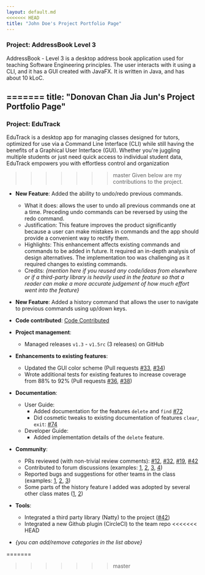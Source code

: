 ```yaml
---
layout: default.md
<<<<<<< HEAD
title: "John Doe's Project Portfolio Page"
---
```


### Project: AddressBook Level 3

AddressBook - Level 3 is a desktop address book application used for teaching Software Engineering principles. The user interacts with it using a CLI, and it has a GUI created with JavaFX. It is written in Java, and has about 10 kLoC.

=======
title: "Donovan Chan Jia Jun's Project Portfolio Page"
---

### Project: EduTrack

EduTrack is a desktop app for managing classes designed for tutors, optimized for use via a Command Line Interface (CLI) while still having the benefits of a Graphical User Interface (GUI).
Whether you're juggling multiple students or just need quick access to individual student data, EduTrack empowers you with effortless control and organization
>>>>>>> master
Given below are my contributions to the project.

* **New Feature**: Added the ability to undo/redo previous commands.
  * What it does: allows the user to undo all previous commands one at a time. Preceding undo commands can be reversed by using the redo command.
  * Justification: This feature improves the product significantly because a user can make mistakes in commands and the app should provide a convenient way to rectify them.
  * Highlights: This enhancement affects existing commands and commands to be added in future. It required an in-depth analysis of design alternatives. The implementation too was challenging as it required changes to existing commands.
  * Credits: *{mention here if you reused any code/ideas from elsewhere or if a third-party library is heavily used in the feature so that a reader can make a more accurate judgement of how much effort went into the feature}*

* **New Feature**: Added a history command that allows the user to navigate to previous commands using up/down keys.

* **Code contributed**: [Code Contributed](https://nus-cs2103-ay2324s1.github.io/tp-dashboard/?search=donovanjj&breakdown=true)

* **Project management**:
  * Managed releases `v1.3` - `v1.5rc` (3 releases) on GitHub

* **Enhancements to existing features**:
  * Updated the GUI color scheme (Pull requests [\#33](), [\#34]())
  * Wrote additional tests for existing features to increase coverage from 88% to 92% (Pull requests [\#36](), [\#38]())

* **Documentation**:
  * User Guide:
    * Added documentation for the features `delete` and `find` [\#72]()
    * Did cosmetic tweaks to existing documentation of features `clear`, `exit`: [\#74]()
  * Developer Guide:
    * Added implementation details of the `delete` feature.

* **Community**:
  * PRs reviewed (with non-trivial review comments): [\#12](), [\#32](), [\#19](), [\#42]()
  * Contributed to forum discussions (examples: [1](), [2](), [3](), [4]())
  * Reported bugs and suggestions for other teams in the class (examples: [1](), [2](), [3]())
  * Some parts of the history feature I added was adopted by several other class mates ([1](), [2]())

* **Tools**:
  * Integrated a third party library (Natty) to the project ([\#42]())
  * Integrated a new Github plugin (CircleCI) to the team repo
<<<<<<< HEAD

* _{you can add/remove categories in the list above}_

[//]: # (<style>)

[//]: # (  .header {)

[//]: # (    display: flex;)

[//]: # (    justify-content: space-between;)

[//]: # (  })

[//]: # (  .header a {)

[//]: # (    color: black;)

[//]: # (    text-decoration: none;)

[//]: # (    font-size: 2rem;)

[//]: # (  })

[//]: # (  .header .product-name {)

[//]: # (      font-size: 2.5rem;)

[//]: # (  })

[//]: # (  .header a:hover {)

[//]: # (    color: #007acc; /* Change the color on hover to a different color */)

[//]: # (  })

[//]: # (</style>)

[//]: # ()
[//]: # (<div class = "header">)

[//]: # (    <span class = "product-name">EduTrack</span>)

[//]: # (    <a href="https://www.google.com" >User Guide</a>)

[//]: # (    <a href="https://www.google.com">Developer Guide</a>)

[//]: # (    <a href="https://www.google.com">About Us</a>)

[//]: # (    <a href="https://github.com/AY2324S1-CS2103T-T15-3/tp">Github</a>)

[//]: # (</div>)
=======
>>>>>>> master
